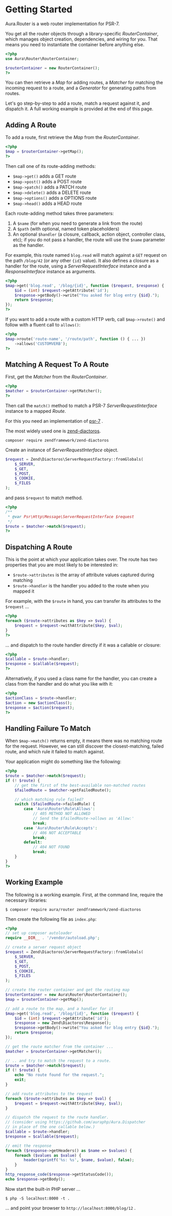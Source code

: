 # Getting Started

Aura.Router is a web router implementation for PSR-7.

You get all the router objects through a library-specific _RouterContainer_, which manages object creation, dependencies, and wiring for you. That means you need to instantiate the container before anything else.

```php
<?php
use Aura\Router\RouterContainer;

$routerContainer = new RouterContainer();
?>
```

You can then retrieve a _Map_ for adding routes, a _Matcher_ for matching the incoming request to a route, and a _Generator_ for generating paths from routes.

Let's go step-by-step to add a route, match a request against it, and dispatch it.
A full working example is provided at the end of this page.

## Adding A Route

To add a route, first retrieve the _Map_ from the _RouterContainer_.

```php
<?php
$map = $routerContainer->getMap();
?>
```

Then call one of its route-adding methods:

- `$map->get()` adds a GET route
- `$map->post()` adds a POST route
- `$map->patch()` adds a PATCH route
- `$map->delete()` adds a DELETE route
- `$map->options()` adds a OPTIONS route
- `$map->head()` adds a HEAD route

Each route-adding method takes three parameters:

1. A `$name` (for when you need to generate a link from the route)
2. A `$path` (with optional, named token placeholders)
3. An optional `$handler` (a closure, callback, action object, controller class, etc); if you do not pass a handler, the route will use the `$name` parameter as the handler.

For example, this route named `blog.read` will match against a `GET` request on the path `/blog/42` (or any other `{id}` value). It also defines a closure as a handler for the route, using a _ServerRequestInterface_ instance and a _ResponseInterface_ instance as arguments.

```php
<?php
$map->get('blog.read', '/blog/{id}', function ($request, $response) {
    $id = (int) $request->getAttribute('id');
    $response->getBody()->write("You asked for blog entry {$id}.");
    return $response;
});
?>
```

If you want to add a route with a custom HTTP verb, call `$map->route()` and follow with a fluent call to `allows()`:

```php
<?php
$map->route('route-name', '/route/path', function () { ... })
    ->allows('CUSTOMVERB');
?>
```

## Matching A Request To A Route

First, get the _Matcher_ from the _RouterContainer_.

```php
<?php
$matcher = $routerContainer->getMatcher();
?>
```

Then call the `match()` method to match a PSR-7 _ServerRequestInterface_ instance to a mapped _Route_.

For this you need an implementation of [psr-7](https://packagist.org/providers/psr/http-message-implementation) .

The most widely used one is [zend-diactoros](https://zendframework.github.io/zend-diactoros/).

```
composer require zendframework/zend-diactoros
```

Create an instance of _ServerRequestInterface_ object.

```php
$request = Zend\Diactoros\ServerRequestFactory::fromGlobals(
    $_SERVER,
    $_GET,
    $_POST,
    $_COOKIE,
    $_FILES
);
```

and pass `$request` to match method.

```php
<?php
/**
 * @var Psr\Http\Message\ServerRequestInterface $request
 */
$route = $matcher->match($request);
?>
```

## Dispatching A Route

This is the point at which your application takes over. The route has two properties that you are most likely to be interested in:

- `$route->attributes` is the array of attribute values captured during matching
- `$route->handler` is the handler you added to the route when you mapped it

For example, with the `$route` in hand, you can transfer its attributes to the `$request` ...

```php
<?php
foreach ($route->attributes as $key => $val) {
    $request = $request->withAttribute($key, $val);
}
?>
```

... and dispatch to the route handler directly if it was a callable or closure:

```php
<?php
$callable = $route->handler;
$response = $callable($request);
?>
```

Alternatively, if you used a class name for the handler, you can create a class from the handler and do what you like with it:

```php
<?php
$actionClass = $route->handler;
$action = new $actionClass();
$response = $action($request);
?>
```

## Handling Failure To Match

When `$map->match()` returns empty, it means there was no matching route for the request. However, we can still discover the closest-matching, failed route, and which rule it failed to match against.

Your application might do something like the following:

```php
<?php
$route = $matcher->match($request);
if (! $route) {
    // get the first of the best-available non-matched routes
    $failedRoute = $matcher->getFailedRoute();

    // which matching rule failed?
    switch ($failedRoute->failedRule) {
        case 'Aura\Router\Rule\Allows':
            // 405 METHOD NOT ALLOWED
            // Send the $failedRoute->allows as 'Allow:'
            break;
        case 'Aura\Router\Rule\Accepts':
            // 406 NOT ACCEPTABLE
            break;
        default:
            // 404 NOT FOUND
            break;
    }
}
?>
```

## Working Example

The following is a working example. First, at the command line, require the necessary libraries:

```
$ composer require aura/router zendframework/zend-diactoros
```

Then create the following file as `index.php`:

```php
<?php
// set up composer autoloader
require __DIR__ . '/vendor/autoload.php';

// create a server request object
$request = Zend\Diactoros\ServerRequestFactory::fromGlobals(
    $_SERVER,
    $_GET,
    $_POST,
    $_COOKIE,
    $_FILES
);

// create the router container and get the routing map
$routerContainer = new Aura\Router\RouterContainer();
$map = $routerContainer->getMap();

// add a route to the map, and a handler for it
$map->get('blog.read', '/blog/{id}', function ($request) {
    $id = (int) $request->getAttribute('id');
    $response = new Zend\Diactoros\Response();
    $response->getBody()->write("You asked for blog entry {$id}.");
    return $response;
});

// get the route matcher from the container ...
$matcher = $routerContainer->getMatcher();

// .. and try to match the request to a route.
$route = $matcher->match($request);
if (! $route) {
    echo "No route found for the request.";
    exit;
}

// add route attributes to the request
foreach ($route->attributes as $key => $val) {
    $request = $request->withAttribute($key, $val);
}

// dispatch the request to the route handler.
// (consider using https://github.com/auraphp/Aura.Dispatcher
// in place of the one callable below.)
$callable = $route->handler;
$response = $callable($request);

// emit the response
foreach ($response->getHeaders() as $name => $values) {
    foreach ($values as $value) {
        header(sprintf('%s: %s', $name, $value), false);
    }
}
http_response_code($response->getStatusCode());
echo $response->getBody();
```

Now start the built-in PHP server ...

```
$ php -S localhost:8000 -t .
```

... and point your browser to `http://localhost:8000/blog/12` .
